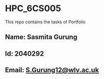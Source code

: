 # HPC_6CS005
This repo contains the tasks of Portfolio

## Name: Sasmita Gurung
## Id: 2040292
## Email: S.Gurung12@wlv.ac.uk
